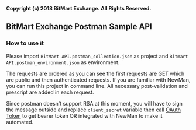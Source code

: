 **Copyright (c) 2018 BitMart Exchange. All Rights Reserved.**

## BitMart Exchange Postman Sample API

### How to use it

Please import ```BitMart API.postman_collection.json``` as project and ```Bitmart API.postman_environment.json``` as environment.

The requests are ordered as you can see the first requests are GET which are public and then authenticated requests. If you are familiar with NewMan, you can run this project in command line. All necessary post-validation and prescript are added in each request.

Since postman doesn't support RSA at this moment, you will have to sign the message outside and replace ```client_secret``` variable then call [OAuth Token](rest/authenticated/oauth.md) to get bearer token OR integrated with NewMan to make it automated.



